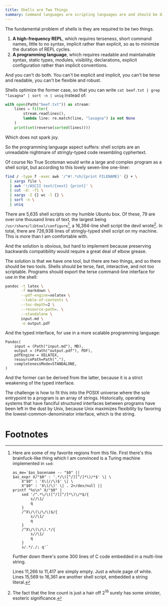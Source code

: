 ```yaml
---
title: Shells are Two Things
summary: Command languages are scripting languages are and should be different things.
---
```


The fundamental problem of shells is they are required to be two things.

1. **A high-frequency REPL**, which requires terseness, short command names,
   little to no syntax, implicit rather than explicit, so as to minimize the duration of REPL cycles.
2. **A programming language**, which requires readable and maintainable syntax,
   static types, modules, visibility, declarations, explicit configuration rather
   than implicit conventions.

And you can't do both. You can't be explicit and implicit, you can't be terse
and readable, you can't be flexible and robust.

Shells optimize the former case, so that you can write `cat beef.txt | grep
"lasagna" | sort -n | uniq` instead of:

```python
with open(Path("beef.txt")) as stream:
    lines = filter(
        stream.readlines(),
        lambda line: re.match(line, "lasagna") is not None
    )
    print(set(reverse(sorted(lines))))
```

Which does not spark joy.

So the programming language aspect suffers: shell scripts are an unreadable
nightmare of stringly-typed code resembling cyphertext.

Of course No True Scotsman would write a large and complex program as a shell
script, but according to this lovely seven-line one-liner:

```bash
find / -type f -exec awk '/^#!.*sh/{print FILENAME}' {} + \
  | xargs file \
  | awk '!/ASCII text/{next} {print}' \
  | cut -d: -f1 \
  | xargs -I {} wc -l {} \
  | sort -n \
  | uniq
```

There are 5,635 shell scripts on my humble Ubuntu box. Of these, 79 are over one
thousand lines of text, the largest being `/usr/share/libtool/configure`[^config],
a 16,394-line shell script the devil wrote[^lines]. In total, there are 726,938
lines of stringly-typed shell script on my machine. This is more than I am
comfortable with.

And the solution is obvious, but hard to implement because preserving backwards
compatibility would require a great deal of elbow grease.

The solution is that we have one tool, but there are two things, and so there
should be two tools. Shells should be terse, fast, interactive, and not too scriptable. Programs should export the terse command-line interface for use in the shell:

```bash
pandoc -t latex \
       -f markdown \
       --pdf-engine=xelatex \
       --table-of-contents \
       --toc-depth=2 \
       --resource-path=. \
       --standalone \
       input.md \
       -o output.pdf
```

And the typed interface, for use in a more scalable programming language:

```
Pandoc(
    input = (Path("input.md"), MD),
    output = (Path("output.pdf"), PDF),
    pdfEngine = XELATEX,
    resourcePath=Path("."),
    completenessMode=STANDALONE,
)
```

And the former can be derived from the latter, because it is a strict weakening
of the typed interface.

The challenge is how to fit this into the POSIX universe where the sole
entrypoint to a program is an array of strings. Historically, operating systems
that have fanciful structured interfaces between programs have been left in the
dust by Unix, because Unix maximizes flexibility by favoring the
lowest-common-denominator interface, which is the string.

# Footnotes

[^config]:
    Here are some of my favorite regions from this file. First there's this
    brainfuck-like thing which I am convinced is a Turing machine implemented in
    `sed`:

    ```
    as_me=`$as_basename -- "$0" ||
    $as_expr X/"$0" : '.*/\([^/][^/]*\)/*$' \| \
        X"$0" : 'X\(//\)$' \| \
        X"$0" : 'X\(/\)' \| . 2>/dev/null ||
    printf "%s\n" X/"$0" |
        sed '/^.*\/\([^/][^/]*\)\/*$/{
            s//\1/
            q
        }
        /^X\/\(\/\/\)$/{
            s//\1/
            q
        }
        /^X\/\(\/\).*/{
            s//\1/
            q
        }
        s/.*/./; q'`
    ```

    Further down there's some 300 lines of C code embedded in a multi-line
    string.

    Lines 11,266 to 11,417 are simply empty. Just a whole page of white. Lines 15,569 to 16,361 are another shell script, embedded a string literal.

[^lines]:
    The fact that the line count is just a hair off 2<sup>16</sup> surely has
    some sinister, esoteric significance.
